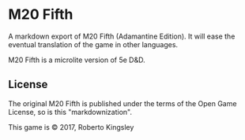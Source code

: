 # M20 Fifth

A markdown export of M20 Fifth (Adamantine Edition). It will ease the eventual translation of the game in other languages.

M20 Fifth is a microlite version of 5e D&D.

## License

The original M20 Fifth is published under the terms of the Open Game License, so is this "markdownization".

This game is &copy; 2017, Roberto Kingsley
